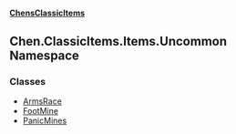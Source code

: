 
#### [ChensClassicItems](./index 'index')

## Chen.ClassicItems.Items.Uncommon Namespace

### Classes
- [ArmsRace](./Chen-ClassicItems-Items-Uncommon-ArmsRace 'Chen.ClassicItems.Items.Uncommon.ArmsRace')
- [FootMine](./Chen-ClassicItems-Items-Uncommon-FootMine 'Chen.ClassicItems.Items.Uncommon.FootMine')
- [PanicMines](./Chen-ClassicItems-Items-Uncommon-PanicMines 'Chen.ClassicItems.Items.Uncommon.PanicMines')
